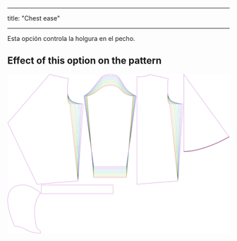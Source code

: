 - - -
title: "Chest ease"
- - -

Esta opción controla la holgura en el pecho.

## Effect of this option on the pattern

![This image shows the effect of this option by superimposing several variants that have a different value for this option](yuri_chestease_sample.svg "Effect of this option on the pattern")
